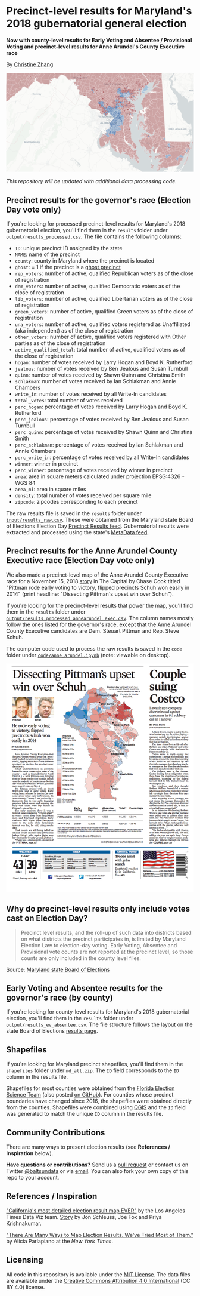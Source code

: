 # Precinct-level results for Maryland's 2018 gubernatorial general election 

**Now with county-level results for Early Voting and Absentee / Provisional Voting and precinct-level results for Anne Arundel's County Executive race**

By [Christine Zhang](mailto:czhang@baltsun.com)

![](output/screenshot.png)

*This repository will be updated with additional data processing code.*

## Precinct results for the governor's race (Election Day vote only)

If you're looking for processed precinct-level results for Maryland's 2018 gubernatorial election, you'll find them in the `results` folder under [`output/results_processed.csv`](https://github.com/baltimore-sun-data/maryland-2018-governor-precinct-map/tree/master/output). The file contains the following columns:

- `ID`: unique precinct ID assigned by the state
- `NAME`: name of the precinct
- `county`: county in Maryland where the precinct is located
- `ghost`: = 1 if the precinct is a [ghost precinct](https://www.baltimoresun.com/news/maryland/politics/bs-md-ghost-precincts-20181030-story.html)
- `rep_voters`: number of active, qualified Republican voters as of the close of registration
- `dem_voters`: number of active, qualified Democratic voters as of the close of registration
- `lib_voters`: number of active, qualified Libertarian voters as of the close of registration
- `green_voters`: number of active, qualified Green voters as of the close of registration
- `una_voters`: number of active, qualified voters registered as Unaffiliated (aka independent) as of the close of registration
- `other_voters`: number of active, qualified voters registered with Other parties as of the close of registration 
- `active_qualified_total`: total number of active, qualified voters as of the close of registration 
- `hogan`: number of votes received by Larry Hogan and Boyd K. Rutherford
- `jealous`: number of votes received by Ben Jealous and Susan Turnbull
- `quinn`: number of votes received by Shawn Quinn and Christina Smith
- `schlakman`: number of votes received by Ian Schlakman and Annie Chambers
- `write_in`: number of votes received by all Write-In candidates
- `total_votes`: total number of votes received        
- `perc_hogan`: percentage of votes received by Larry Hogan and Boyd K. Rutherford
- `perc_jealous`: percentage of votes received by Ben Jealous and Susan Turnbull     
- `perc_quinn`: percentage of votes received by Shawn Quinn and Christina Smith       
- `perc_schlakman`: percentage of votes received by Ian Schlakman and Annie Chambers   
- `perc_write_in`: percentage of votes received by all Write-In candidates          
- `winner`: winner in precinct
- `perc_winner`: percentage of votes received by winner in precinct
- `area`: area in square meters calculated under projection EPSG:4326 - WGS 84
- `area_mi`: area in square miles
- `density`: total number of votes received per square mile
- `zipcode`: zipcodes corresponding to each precinct

The raw results file is saved in the `results` folder under [`input/results_raw.csv`](https://github.com/baltimore-sun-data/maryland-2018-governor-precinct-map/tree/master/input). These were obtained from the Maryland state Board of Elections Election Day [Precinct Results feed](https://elections.maryland.gov/elections/results_data/GG18/PrecinctResults.js). Gubernatorial results were extracted and processed using the state's [MetaData feed](https://elections.maryland.gov/elections/results_data/GG18/MetaData.js).

## Precinct results for the Anne Arundel County Executive race (Election Day vote only)

We also made a precinct-level map of the Anne Arundel County Executive race for a November 15, 2018 [story](https://www.capitalgazette.com/news/government/ac-cn-executive-precincts-1115-story.html) in The Capital by Chase Cook titled "Pittman rode early voting to victory, flipped precincts Schuh won easily in 2014" (print headline: "Dissecting Pittman's upset win over Schuh").

If you're looking for the precinct-level results that power the map, you'll find them in the `results` folder under [`output/results_processed_annearundel_exec.csv`](https://github.com/baltimore-sun-data/maryland-2018-governor-precinct-map/blob/master/output/results_processed_annearundel_exec.csv). The column names mostly follow the ones listed for the governor's race, except that the Anne Arundel County Executive candidates are Dem. Steuart Pittman and Rep. Steve Schuh. 

The computer code used to process the raw results is saved in the `code` folder under [`code/anne_arundel.ipynb`](https://github.com/baltimore-sun-data/maryland-2018-governor-precinct-map/blob/master/code/anne_arundel.ipynb) (note: viewable on desktop).

![](output/capital_pg1.png)

## Why do precinct-level results only include votes cast on Election Day?

> Precinct level results, and the roll-up of such data into districts based on what districts the precinct participates in, is limited by Maryland Election Law to election-day voting.  Early Voting, Absentee and Provisional vote counts are not reported at the precinct level, so those counts are only included in the county level files.

Source: [Maryland state Board of Elections](https://elections.maryland.gov/elections/using_election_data_instructions.html)

## Early Voting and Absentee results for the governor's race (by county)

If you're looking for county-level results for Maryland's 2018 gubernatorial election, you'll find them in the `results` folder under [`output/results_ev_absentee.csv`](https://github.com/baltimore-sun-data/maryland-2018-governor-precinct-map/blob/master/output/results_ev_absentee.csv). The file structure follows the layout on the state Board of Elections [results page](https://elections.maryland.gov/county_status_page_root.html).

## Shapefiles
If you're looking for Maryland precinct shapefiles, you'll find them in the `shapefiles` folder under `md_all.zip`. The `ID` field corresponds to the `ID` column in the results file.

Shapefiles for most counties were obtained from the [Florida Election Science Team](https://doi.org/10.7910/DVN/NH5S2I) (also posted [on GitHub](https://github.com/nvkelso/election-geodata/tree/master/data/24-maryland)). For counties whose precinct boundaries have changed since 2016, the shapefiles were obtained directly from the counties. Shapefiles were combined using [QGIS](https://www.qgis.org/en/site/) and the `ID` field was generated to match the unique `ID` column in the results file.

## Community Contributions

There are many ways to present election results (see **References / Inspiration** below).

**Have questions or contributions?** Send us a [pull request](https://github.com/baltimore-sun-data/maryland-2018-governor-precinct-map/pulls) or contact us on Twitter [@baltsundata](https://twitter.com/baltsundata) or via [email](mailto:czhang@baltsun.com). You can also fork your own copy of this repo to your account.

## References / Inspiration
["California's most detailed election result map EVER"](https://github.com/datadesk/california-2016-election-precinct-maps) by the Los Angeles Times Data Viz team. [Story](http://www.latimes.com/projects/la-pol-ca-california-neighborhood-election-results/) by Jon Schleuss, Joe Fox and Priya Krishnakumar.

["There Are Many Ways to Map Election Results. We've Tried Most of Them."](https://www.nytimes.com/interactive/2016/11/01/upshot/many-ways-to-map-election-results.html) by Alicia Parlapiano at the *New York Times*.

## Licensing

All code in this repository is available under the [MIT License](https://opensource.org/licenses/MIT). The data files are available under the [Creative Commons Attribution 4.0 International](https://creativecommons.org/licenses/by/4.0/) (CC BY 4.0) license.

